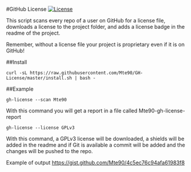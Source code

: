 #GitHub License
[![License](https://img.shields.io/badge/License-GPL%20v3-blue.svg)](http://www.gnu.org/licenses/gpl-3.0)   

This script scans every repo of a user on GitHub for a license file, downloads a license to the project folder, and adds a license badge in the readme of the project.

Remember, without a license file your project is proprietary even if it is on GitHub!


##Install

    curl -sL https://raw.githubusercontent.com/Mte90/GH-License/master/install.sh | bash -


##Example

    gh-license --scan Mte90

With this command you will get a report in a file called Mte90-gh-license-report

    gh-license --license GPLv3

With this command, a GPLv3 license will be downloaded, a shields will be added in the readme and if Git is available a commit will be added and the changes will be pushed to the repo.

Example of output https://gist.github.com/Mte90/4c5ec76c94afa61983f8
